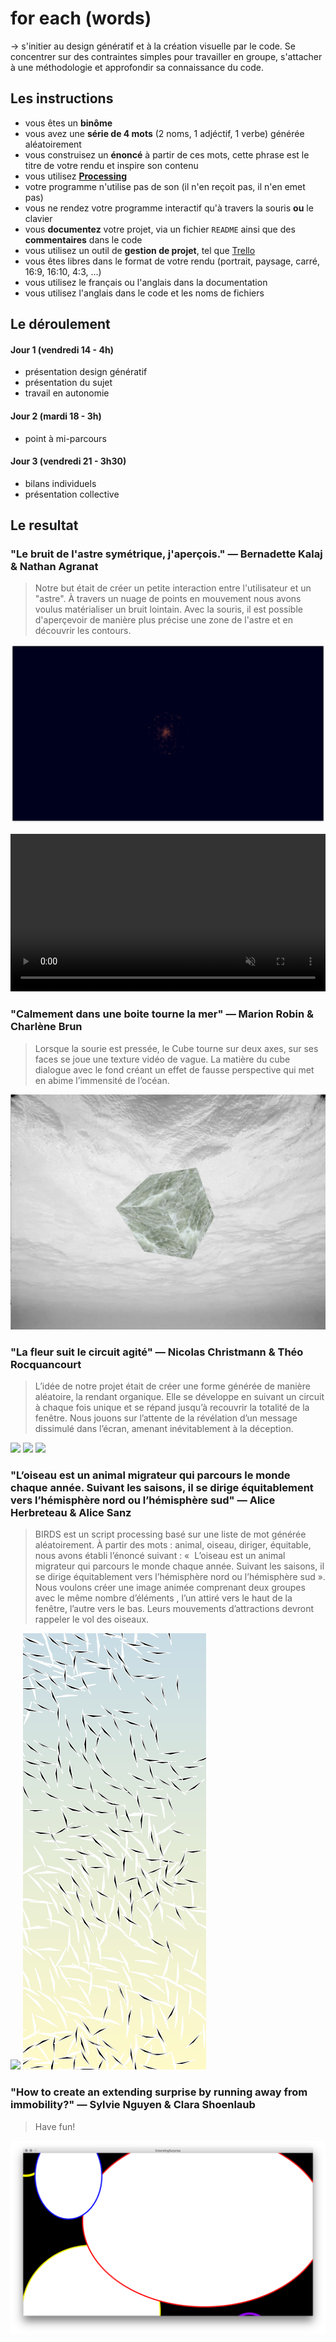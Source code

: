 # for each (words)

&rarr; s'initier au design génératif et à la création visuelle par le code. Se concentrer sur des contraintes simples pour travailler en groupe, s'attacher à une méthodologie et approfondir sa connaissance du code.

## Les instructions

* vous êtes un **binôme**
* vous avez une **série de 4 mots** (2 noms, 1 adjéctif, 1 verbe) générée aléatoirement
* vous construisez un **énoncé** à partir de ces mots, cette phrase est le titre de votre rendu et inspire son contenu
* vous utilisez **[Processing](https://processing.org)**
* votre programme n'utilise pas de son (il n'en reçoit pas, il n'en emet pas)
* vous ne rendez votre programme interactif qu'à travers la souris **ou** le clavier
* vous **documentez** votre projet, via un fichier `README` ainsi que des **commentaires** dans le code
* vous utilisez un outil de **gestion de projet**, tel que [Trello](https://trello.com)
* vous êtes libres dans le format de votre rendu (portrait, paysage, carré, 16:9, 16:10, 4:3, ...)
* vous utilisez le français ou l'anglais dans la documentation
* vous utilisez l'anglais dans le code et les noms de fichiers

## Le déroulement

#### Jour 1 (vendredi 14 - 4h)

* présentation design génératif
* présentation du sujet
* travail en autonomie

#### Jour 2 (mardi 18 - 3h)

* point à mi-parcours

#### Jour 3 (vendredi 21 - 3h30)

* bilans individuels
* présentation collective

## Le resultat

### "Le bruit de l'astre symétrique, j'aperçois." — Bernadette Kalaj & Nathan Agranat

> Notre but était de créer un petite interaction entre l'utilisateur et un "astre".
À travers un nuage de points en mouvement nous avons voulus matérialiser un bruit lointain.
Avec la souris, il est possible d'aperçevoir de manière plus précise une zone de l'astre et en découvrir les contours.

![](./assets/luminary0.png)

<video src="./assets/luminary1.mov" autoplay loop muted max-width="1280" width="100%"></video>

### "Calmement dans une boite tourne la mer" — Marion Robin & Charlène Brun

> Lorsque la sourie est pressée, le Cube tourne sur deux axes, sur ses faces se joue une texture vidéo de vague.
La matière du cube dialogue avec le fond créant un effet de fausse perspective qui met en abime l’immensité de l’océan.

![](./assets/seabox.png)

### "La fleur suit le circuit agité" — Nicolas Christmann & Théo Rocquancourt

> L’idée de notre projet était de créer une forme générée de manière aléatoire, la rendant organique. Elle se développe en suivant un circuit à chaque fois unique et se répand jusqu’à recouvrir la totalité de la fenêtre. Nous jouons sur l’attente de la révélation d’un message dissimulé dans l’écran, amenant inévitablement à la déception.

![](./assets/fleur-circuit0.png)
![](./assets/fleur-circuit1.png)
![](./assets/fleur-circuit2.png)

### "L’oiseau est un animal migrateur qui parcours le monde chaque année. Suivant les saisons, il se dirige équitablement vers l’hémisphère nord ou l’hémisphère sud" —  Alice Herbreteau & Alice Sanz

> BIRDS est un script processing basé sur une liste de mot générée aléatoirement. À partir des mots : animal, oiseau, diriger, équitable, nous avons établi l’énoncé suivant : «  L’oiseau est un animal migrateur qui parcours le monde chaque année. Suivant les saisons, il se dirige équitablement vers l’hémisphère nord ou l’hémisphère sud ». Nous voulons créer une image animée comprenant deux groupes avec le même nombre d’éléments , l’un attiré vers le haut de la fenêtre, l’autre vers le bas. Leurs mouvements d’attractions devront rappeler le vol des oiseaux.

![](./assets/birds0.gif)
![](./assets/birds1.png)

### "How to create an extending surprise by running away from immobility?" — Sylvie Nguyen & Clara Shoenlaub

> Have fun!

![](./assets/extending-surprise.png)